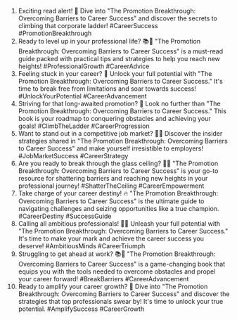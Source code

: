 1. Exciting read alert! 🚀 Dive into "The Promotion Breakthrough: Overcoming Barriers to Career Success" and discover the secrets to climbing that corporate ladder! #CareerSuccess #PromotionBreakthrough
2. Ready to level up in your professional life? 📚🎯 "The Promotion Breakthrough: Overcoming Barriers to Career Success" is a must-read guide packed with practical tips and strategies to help you reach new heights! #ProfessionalGrowth #CareerAdvice
3. Feeling stuck in your career? 🤔 Unlock your full potential with "The Promotion Breakthrough: Overcoming Barriers to Career Success." It's time to break free from limitations and soar towards success! #UnlockYourPotential #CareerAdvancement
4. Striving for that long-awaited promotion? 🌟 Look no further than "The Promotion Breakthrough: Overcoming Barriers to Career Success." This book is your roadmap to conquering obstacles and achieving your goals! #ClimbTheLadder #CareerProgression
5. Want to stand out in a competitive job market? 💼🌟 Discover the insider strategies shared in "The Promotion Breakthrough: Overcoming Barriers to Career Success" and make yourself irresistible to employers! #JobMarketSuccess #CareerStrategy
6. Are you ready to break through the glass ceiling? 💪💥 "The Promotion Breakthrough: Overcoming Barriers to Career Success" is your go-to resource for shattering barriers and reaching new heights in your professional journey! #ShatterTheCeiling #CareerEmpowerment
7. Take charge of your career destiny! 🔥 "The Promotion Breakthrough: Overcoming Barriers to Career Success" is the ultimate guide to navigating challenges and seizing opportunities like a true champion. #CareerDestiny #SuccessGuide
8. Calling all ambitious professionals! 📢🚀 Unleash your full potential with "The Promotion Breakthrough: Overcoming Barriers to Career Success." It's time to make your mark and achieve the career success you deserve! #AmbitiousMinds #CareerTriumph
9. Struggling to get ahead at work? 📚💼 "The Promotion Breakthrough: Overcoming Barriers to Career Success" is a game-changing book that equips you with the tools needed to overcome obstacles and propel your career forward! #BreakBarriers #CareerAdvancement
10. Ready to amplify your career growth? 🌟 Dive into "The Promotion Breakthrough: Overcoming Barriers to Career Success" and discover the strategies that top professionals swear by! It's time to unlock your true potential. #AmplifySuccess #CareerGrowth
